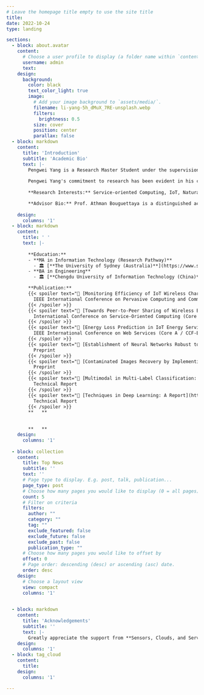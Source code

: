 ```yaml
---
# Leave the homepage title empty to use the site title
title:
date: 2022-10-24
type: landing

sections:
  - block: about.avatar
    content:
      # Choose a user profile to display (a folder name within `content/authors/`)
      username: admin
      text: 
    design:
      background:
        color: black
        text_color_light: true
        image:
          # Add your image background to `assets/media/`.
          filename: li-yang-5h_dMuX_7RE-unsplash.webp
          filters:
            brightness: 0.5
          size: cover
          position: center
          parallax: false
  - block: markdown
    content:
      title: 'Introduction'
      subtitle: 'Academic Bio'
      text: |-
        Pengwei Yang is a Research Master Student under the supervision of Prof. Athman Bouguettaya in the School of Computer Science at the University of Sydney, with a strong interdisciplinary background in Computer Science and Electronic Information Science. As a researcher in the Sensors, Clouds, and Services Lab at the University of Sydney, Pengwei's work explores various facets of computer science, including Crowdsourcing, Service Computing, Deep Learning, and Trustworthy Machine Learning. 
        
        Pengwei Yang's commitment to research has been evident in his contributions to the field. He has successfully published a demo paper at the International Conference on Service-Oriented Computing (ICSOC, Core A) and another demo paper at the IEEE International Conference on Pervasive Computing and Communications (PerCom, Core A*). Furthermore, Pengwei has a full research paper accepted by the IEEE International Conference on Web Services (ICWS, Core A), which is a significant achievement in his field of research. He is currently planning to expand upon his research and submit an extended version to the IEEE Transactions on Services Computing (TSC), a prestigious journal in the area of service computing. Pengwei Yang's academic journey reflects his passion for computer science and a dedication to making an impact in his field.
        
        **Research Interests:** Service-oriented Computing, IoT, Natural Language Processing, Deep Learning, Trustworthy Machine Learning

        **Advisor Bio:** Prof. Athman Bouguettaya is a distinguished academic in the field of computer science. He is Professor and former Head of School of Computer Science at The University of Sydney, NSW, Australia. He was previously Professor and Head of School of Computer Science and Information Technology at RMIT University, Melbourne, Australia and Science Leader in Service Computing at CSIRO ICT Centre, Canberra. Australia. His impressive accomplishments as a scholar and researcher have garnered him various prestigious awards and designations, such as IEEE Fellow, IEEE Computer Society Distinguished Scientist, ACM Distinguished Scientist, ACM Distinguished Speaker, and WISE Fellow. He is serving as the Vice-Chair of the 2023 IEEE Computer Society Fellow Evaluating Committee.
        
    design:
      columns: '1'
  - block: markdown
    content:
      title: ' '
      text: |-
    
        **Education:**
        - **MA in Information Technology (Research Pathway)**
          - 🏛 [**The University of Sydney (Australia)**](https://www.sydney.edu.au/)
        - **BA in Engineering**
          - 🏛 [**Chengdu University of Information Technology (China)**](https://open.ieee.org/partners/chengdu-university-of-information-technology/)

        **Publication:**
        {{< spoiler text="📄 [Monitoring Efficiency of IoT Wireless Charging](https://ieeexplore.ieee.org/abstract/document/10150276)" >}}
          IEEE International Conference on Pervasive Computing and Communications (Core A* / CCF-B Conference)
        {{< /spoiler >}}
        {{< spoiler text="📄 [Towards Peer-to-Peer Sharing of Wireless Energy Services](https://link.springer.com/chapter/10.1007/978-3-031-26507-5_38)" >}}
          International Conference on Service-Oriented Computing (Core A / CCF-B Conference)
        {{< /spoiler >}}
        {{< spoiler text="📄 [Energy Loss Prediction in IoT Energy Services](https://arxiv.org/abs/2305.10238)" >}}
          IEEE International Conference on Web Services (Core A / CCF-B Conference)
        {{< /spoiler >}}
        {{< spoiler text="📄 [Establishment of Neural Networks Robust to Label Noise](https://arxiv.org/abs/2211.15279v3)" >}}
          Preprint
        {{< /spoiler >}}
        {{< spoiler text="📄 [Contaminated Images Recovery by Implementing Non-negative Matrix Factorisation](https://arxiv.org/abs/2211.04247v4)" >}}
          Preprint
        {{< /spoiler >}}
        {{< spoiler text="📄 [Multimodal in Multi-Label Classification: A Report](https://www.researchgate.net/publication/371473901_Multimodal_in_Multi-Label_Classification_A_Report)" >}}
          Technical Report
        {{< /spoiler >}}
        {{< spoiler text="📄 [Techniques in Deep Learning: A Report](https://www.researchgate.net/publication/370277982_Techniques_in_Deep_Learning_A_Report)" >}}
          Technical Report
        {{< /spoiler >}}
        **   **

        
        **   ** 
    design:
      columns: '1'
  
  - block: collection
    content:
      title: Top News
      subtitle: ''
      text: ''
      # Page type to display. E.g. post, talk, publication...
      page_type: post
      # Choose how many pages you would like to display (0 = all pages)
      count: 5
      # Filter on criteria
      filters:
        author: ""
        category: ""
        tag: ""
        exclude_featured: false
        exclude_future: false
        exclude_past: false
        publication_type: ""
      # Choose how many pages you would like to offset by
      offset: 0
      # Page order: descending (desc) or ascending (asc) date.
      order: desc
    design:
      # Choose a layout view
      view: compact
      columns: '1'

          
  - block: markdown
    content:
      title: 'Acknowledgements'
      subtitle: ''
      text: |-
        Greatly appreciate the support from **Sensors, Clouds, and Services Lab**, **Australian Research Council**, **IEEE Computer Society**, and **Commonwealth Scientific and Industrial Research Organisation**. The statements made herein are solely the responsibility of the author.       
    design:
      columns: '1'
  - block: tag_cloud
    content:
      title: 
    design:
      columns: '1'

---
```


